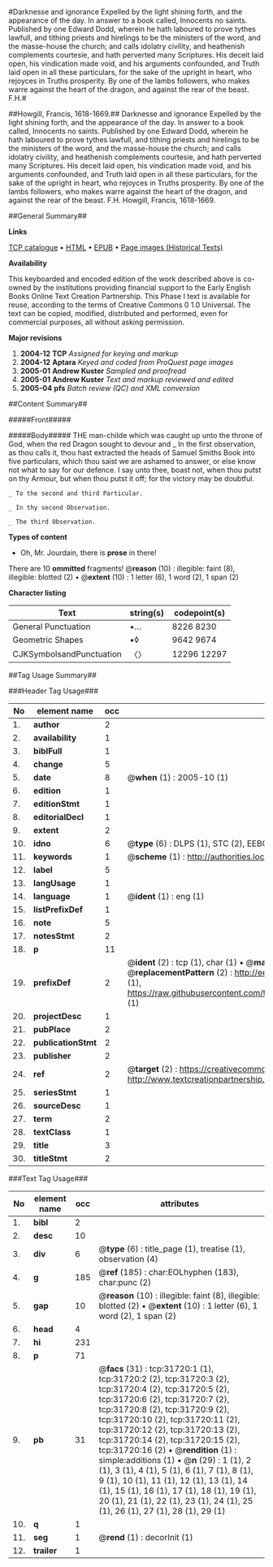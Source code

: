 #Darknesse and ignorance Expelled by the light shining forth, and the appearance of the day. In answer to a book called, Innocents no saints. Published by one Edward Dodd, wherein he hath laboured to prove tythes lawfull, and tithing priests and hirelings to be the ministers of the word, and the masse-house the church; and calls idolatry civility, and heathenish complements courtesie, and hath perverted many Scriptures. His deceit laid open, his vindication made void, and his arguments confounded, and Truth laid open in all these particulars, for the sake of the upright in heart, who rejoyces in Truths prosperity. By one of the lambs followers, who makes warre against the heart of the dragon, and against the rear of the beast. F.H.#

##Howgill, Francis, 1618-1669.##
Darknesse and ignorance Expelled by the light shining forth, and the appearance of the day. In answer to a book called, Innocents no saints. Published by one Edward Dodd, wherein he hath laboured to prove tythes lawfull, and tithing priests and hirelings to be the ministers of the word, and the masse-house the church; and calls idolatry civility, and heathenish complements courtesie, and hath perverted many Scriptures. His deceit laid open, his vindication made void, and his arguments confounded, and Truth laid open in all these particulars, for the sake of the upright in heart, who rejoyces in Truths prosperity. By one of the lambs followers, who makes warre against the heart of the dragon, and against the rear of the beast. F.H.
Howgill, Francis, 1618-1669.

##General Summary##

**Links**

[TCP catalogue](http://www.ota.ox.ac.uk/tcp/)  • 
[HTML](http://tei.it.ox.ac.uk/tcp/Texts-HTML/free/A44/A44785.html)  • 
[EPUB](http://tei.it.ox.ac.uk/tcp/Texts-EPUB/free/A44/A44785.epub) • 
[Page images (Historical Texts)](https://data.historicaltexts.jisc.ac.uk/view?pubId=eebo-99827302e&pageId=eebo-99827302e-31720-1)

**Availability**

This keyboarded and encoded edition of the
	       work described above is co-owned by the institutions
	       providing financial support to the Early English Books
	       Online Text Creation Partnership. This Phase I text is
	       available for reuse, according to the terms of Creative
	       Commons 0 1.0 Universal. The text can be copied,
	       modified, distributed and performed, even for
	       commercial purposes, all without asking permission.

**Major revisions**

1. __2004-12__ __TCP__ *Assigned for keying and markup*
1. __2004-12__ __Aptara__ *Keyed and coded from ProQuest page images*
1. __2005-01__ __Andrew Kuster__ *Sampled and proofread*
1. __2005-01__ __Andrew Kuster__ *Text and markup reviewed and edited*
1. __2005-04__ __pfs__ *Batch review (QC) and XML conversion*

##Content Summary##

#####Front#####

#####Body#####
THE man-childe which was caught up unto the
throne of God, when the red Dragon sought
to devour and 
    _ In the first observation, as thou calls it, thou hast extracted
the heads of Samuel Smiths Book into five
particulars, which thou saist we are ashamed to answer,
or else know not what to say for our defence. I
say unto thee, boast not, when thou putst on thy
Armour, but when thou putst it off; for the victory
may be doubtful.

    _ To the second and third Particular.

    _ In thy second Observation.

    _ The third Observation.

**Types of content**

  * Oh, Mr. Jourdain, there is **prose** in there!

There are 10 **ommitted** fragments! 
 @__reason__ (10) : illegible: faint (8), illegible: blotted (2)  •  @__extent__ (10) : 1 letter (6), 1 word (2), 1 span (2)

**Character listing**


|Text|string(s)|codepoint(s)|
|---|---|---|
|General Punctuation|•…|8226 8230|
|Geometric Shapes|▪◊|9642 9674|
|CJKSymbolsandPunctuation|〈〉|12296 12297|

##Tag Usage Summary##

###Header Tag Usage###

|No|element name|occ|attributes|
|---|---|---|---|
|1.|__author__|2||
|2.|__availability__|1||
|3.|__biblFull__|1||
|4.|__change__|5||
|5.|__date__|8| @__when__ (1) : 2005-10 (1)|
|6.|__edition__|1||
|7.|__editionStmt__|1||
|8.|__editorialDecl__|1||
|9.|__extent__|2||
|10.|__idno__|6| @__type__ (6) : DLPS (1), STC (2), EEBO-CITATION (1), PROQUEST (1), VID (1)|
|11.|__keywords__|1| @__scheme__ (1) : http://authorities.loc.gov/ (1)|
|12.|__label__|5||
|13.|__langUsage__|1||
|14.|__language__|1| @__ident__ (1) : eng (1)|
|15.|__listPrefixDef__|1||
|16.|__note__|5||
|17.|__notesStmt__|2||
|18.|__p__|11||
|19.|__prefixDef__|2| @__ident__ (2) : tcp (1), char (1)  •  @__matchPattern__ (2) : ([0-9\-]+):([0-9IVX]+) (1), (.+) (1)  •  @__replacementPattern__ (2) : http://eebo.chadwyck.com/downloadtiff?vid=$1&page=$2 (1), https://raw.githubusercontent.com/textcreationpartnership/Texts/master/tcpchars.xml#$1 (1)|
|20.|__projectDesc__|1||
|21.|__pubPlace__|2||
|22.|__publicationStmt__|2||
|23.|__publisher__|2||
|24.|__ref__|2| @__target__ (2) : https://creativecommons.org/publicdomain/zero/1.0/ (1), http://www.textcreationpartnership.org/docs/. (1)|
|25.|__seriesStmt__|1||
|26.|__sourceDesc__|1||
|27.|__term__|2||
|28.|__textClass__|1||
|29.|__title__|3||
|30.|__titleStmt__|2||


###Text Tag Usage###

|No|element name|occ|attributes|
|---|---|---|---|
|1.|__bibl__|2||
|2.|__desc__|10||
|3.|__div__|6| @__type__ (6) : title_page (1), treatise (1), observation (4)|
|4.|__g__|185| @__ref__ (185) : char:EOLhyphen (183), char:punc (2)|
|5.|__gap__|10| @__reason__ (10) : illegible: faint (8), illegible: blotted (2)  •  @__extent__ (10) : 1 letter (6), 1 word (2), 1 span (2)|
|6.|__head__|4||
|7.|__hi__|231||
|8.|__p__|71||
|9.|__pb__|31| @__facs__ (31) : tcp:31720:1 (1), tcp:31720:2 (2), tcp:31720:3 (2), tcp:31720:4 (2), tcp:31720:5 (2), tcp:31720:6 (2), tcp:31720:7 (2), tcp:31720:8 (2), tcp:31720:9 (2), tcp:31720:10 (2), tcp:31720:11 (2), tcp:31720:12 (2), tcp:31720:13 (2), tcp:31720:14 (2), tcp:31720:15 (2), tcp:31720:16 (2)  •  @__rendition__ (1) : simple:additions (1)  •  @__n__ (29) : 1 (1), 2 (1), 3 (1), 4 (1), 5 (1), 6 (1), 7 (1), 8 (1), 9 (1), 10 (1), 11 (1), 12 (1), 13 (1), 14 (1), 15 (1), 16 (1), 17 (1), 18 (1), 19 (1), 20 (1), 21 (1), 22 (1), 23 (1), 24 (1), 25 (1), 26 (1), 27 (1), 28 (1), 29 (1)|
|10.|__q__|1||
|11.|__seg__|1| @__rend__ (1) : decorInit (1)|
|12.|__trailer__|1||
